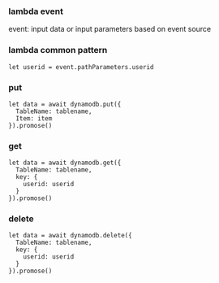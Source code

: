 ### lambda event
event: input data or input parameters
based on event source

### lambda common pattern

```
let userid = event.pathParameters.userid
```

### put 
```
let data = await dynamodb.put({
  TableName: tablename,
  Item: item
}).promose()
```

### get
```
let data = await dynamodb.get({
  TableName: tablename,
  key: {
    userid: userid
  }
}).promose()
```
### delete
```
let data = await dynamodb.delete({
  TableName: tablename,
  key: {
    userid: userid
  }
}).promose()

```
